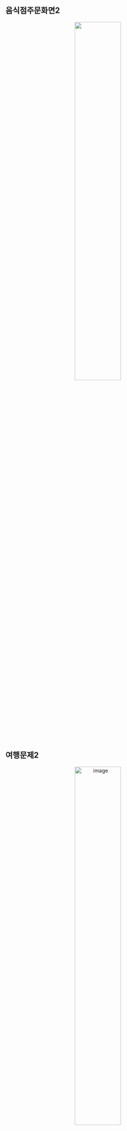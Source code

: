 
## 음식점주문화면2
<p align="center">
  <img src="https://github.com/MingyeongKim0708/JustPractice/assets/94948198/7c0fa9f4-79d5-4ae1-885a-74c3cf9e96e0" width = 50%>
</p>

## 여행문제2
<p align="center">
 <img width=50% alt="image" src="https://github.com/MingyeongKim0708/JustPractice/assets/94948198/00d07aee-fe0b-4c0f-bdbd-68a5dffd03cf">
</p>

## 영화좌석예매
<p align="center">
  <img width=50% alt="image" src="https://github.com/MingyeongKim0708/JustPractice/assets/94948198/b1f602ab-abff-4b85-992e-b1cad2ae73b6">
</p>

## 일기장
### 개선
<p align="center">
  <img width=50% alt="image" src="https://github.com/MingyeongKim0708/JustPractice/assets/94948198/6754960a-a975-46d2-97af-4ae396c71485">
</p>

### 이전
<p align="center">
  <img width=50% alt="image" src="https://github.com/MingyeongKim0708/JustPractice/assets/94948198/228c45c4-a2d8-4b7d-9709-28baf52cc0d2">
</p>

### 스레드그래픽 (PC방 시간 카운터)
<p align="center">
  <img width=50% alt="image" src="https://github.com/MingyeongKim0708/justPractice/assets/94948198/116ca8ec-eafd-49be-94d7-31e02204e498">
</p>

### 문자판독기
<p align="center">
  <img width=50% alt="image" src="https://github.com/MingyeongKim0708/justPractice/assets/94948198/532c7f76-c27c-43ef-afba-f9c4356c0ce0">
</p>
